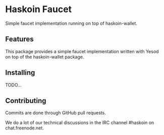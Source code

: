 # Haskoin Faucet

Simple faucet implementation running on top of haskoin-wallet.

## Features

This package provides a simple faucet implementation written with Yesod on top
of the haskoin-wallet package. 

## Installing

TODO...

## Contributing

Commits are done through GitHub pull requests.

We do a lot of our technical discussions in the IRC channel #haskoin on
chat.freenode.net.
